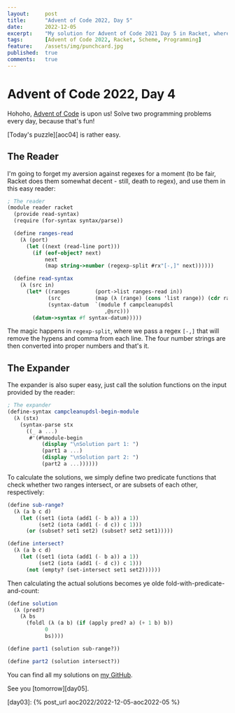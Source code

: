 ```yaml
---
layout:     post
title:      "Advent of Code 2022, Day 5"
date:       2022-12-05
excerpt:    "My solution for Advent of Code 2021 Day 5 in Racket, where we make the elves clean camp"
tags:       [Advent of Code 2022, Racket, Scheme, Programming]
feature:    /assets/img/punchcard.jpg
published:  true
comments:   true
---
```

# Advent of Code 2022, Day 4

Hohoho, [Advent of Code][aoc] is upon us! Solve two programming problems every day, because that's fun!

[Today's puzzle][aoc04] is rather easy.

## The Reader

I'm going to forget my aversion against regexes for a moment (to be fair, Racket does them somewhat decent - still, death to regex), and use them in this easy reader:

```scheme
; The reader
(module reader racket
  (provide read-syntax)
  (require (for-syntax syntax/parse))

  (define ranges-read
    (λ (port)
      (let ((next (read-line port)))
        (if (eof-object? next)
            next
            (map string->number (regexp-split #rx"[-,]" next))))))

  (define read-syntax
    (λ (src in)
      (let* ((ranges        (port->list ranges-read in))
             (src           (map (λ (range) (cons 'list range)) (cdr ranges)))
             (syntax-datum  `(module f campcleanupdsl
                               ,@src)))
        (datum->syntax #f syntax-datum)))))
```

The magic happens in `regexp-split`, where we pass a regex `[-,]` that will remove the hypens and comma from each line. The four number strings are then converted into proper numbers and that's it.

## The Expander

The expander is also super easy, just call the solution functions on the input provided by the reader:

```scheme
; The expander
(define-syntax campcleanupdsl-begin-module
  (λ (stx)
    (syntax-parse stx
      ((_ a ...)
       #'(#%module-begin
           (display "\nSolution part 1: ")
           (part1 a ...)
           (display "\nSolution part 2: ")
           (part2 a ...))))))
```

To calculate the solutions, we simply define two predicate functions that check whether two ranges intersect, or are subsets of each other, respectively:

```scheme
(define sub-range?
  (λ (a b c d)
    (let ((set1 (iota (add1 (- b a)) a 1))
          (set2 (iota (add1 (- d c)) c 1)))
      (or (subset? set1 set2) (subset? set2 set1)))))

(define intersect?
  (λ (a b c d)
    (let ((set1 (iota (add1 (- b a)) a 1))
          (set2 (iota (add1 (- d c)) c 1)))
      (not (empty? (set-intersect set1 set2))))))
```

Then calculating the actual solutions becomes ye olde fold-with-predicate-and-count:

```scheme
(define solution
  (λ (pred?)
    (λ bs
      (foldl (λ (a b) (if (apply pred? a) (+ 1 b) b))
            0
            bs))))

(define part1 (solution sub-range?))

(define part2 (solution intersect?))
```

You can find all my solutions on [my GitHub][gh].

See you [tomorrow][day05].


[br]: https://beautifulracket.com
[aoc]: https://adventofcode.com/2022
[aoc03]: https://adventofcode.com/2022/day/4
[hask]: https://wiki.haskell.org/Haskell
[scm]: https://en.wikipedia.org/wiki/Scheme_(programming_language)
[chez]: https://cisco.github.io/ChezScheme/
[ghc]: https://www.haskell.org/ghc/
[apl]: https://en.wikipedia.org/wiki/APL_(programming_language)
[rkt]: https://racket-lang.org
[forth]: https://en.wikipedia.org/wiki/Forth_(programming_language)
[dsl]: https://en.wikipedia.org/wiki/Domain-specific_language
[gh]: https://github.com/georgjz/advent-of-code-2022
[input]: https://github.com/georgjz/advent-of-code-2021/blob/main/Day_01_Sonar_Sweep/Input.txt
[comp]: https://en.wikipedia.org/wiki/Function_composition_(computer_science)
[pure]: https://en.wikipedia.org/wiki/Pure_function
[day03]: {% post_url aoc2022/2022-12-05-aoc2022-05 %}